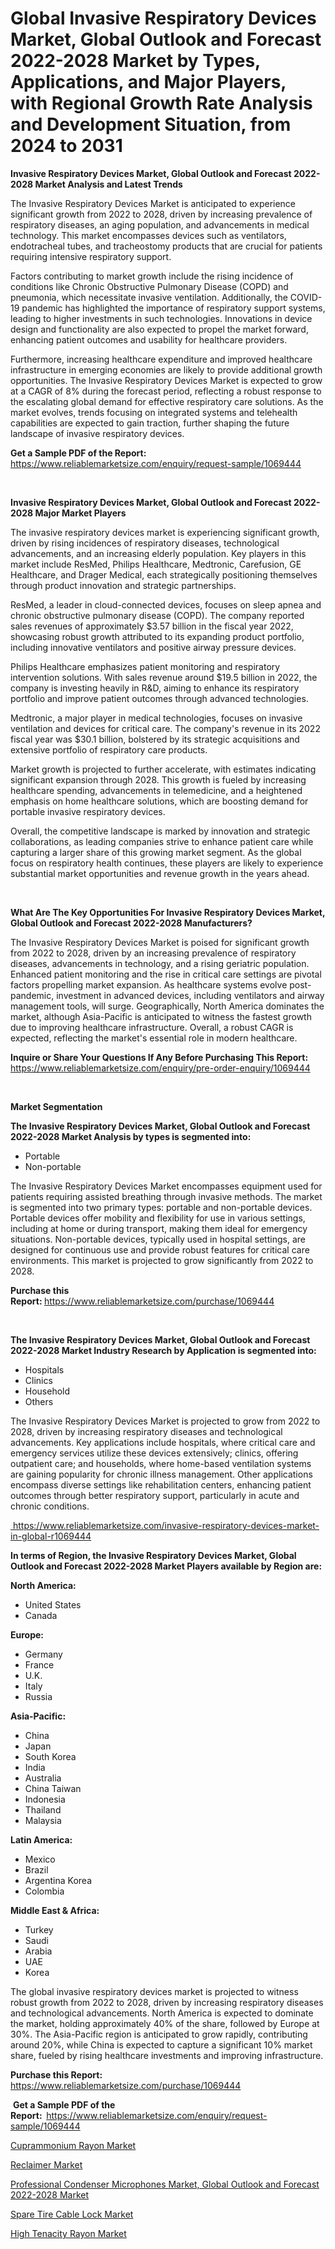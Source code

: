 <p><h1>Global Invasive Respiratory Devices Market, Global Outlook and Forecast 2022-2028 Market by Types, Applications, and Major Players, with Regional Growth Rate Analysis and Development Situation, from 2024 to 2031</h1></p><p><strong>Invasive Respiratory Devices Market, Global Outlook and Forecast 2022-2028 Market Analysis and Latest Trends</strong></p>
<p><p>The Invasive Respiratory Devices Market is anticipated to experience significant growth from 2022 to 2028, driven by increasing prevalence of respiratory diseases, an aging population, and advancements in medical technology. This market encompasses devices such as ventilators, endotracheal tubes, and tracheostomy products that are crucial for patients requiring intensive respiratory support.</p><p>Factors contributing to market growth include the rising incidence of conditions like Chronic Obstructive Pulmonary Disease (COPD) and pneumonia, which necessitate invasive ventilation. Additionally, the COVID-19 pandemic has highlighted the importance of respiratory support systems, leading to higher investments in such technologies. Innovations in device design and functionality are also expected to propel the market forward, enhancing patient outcomes and usability for healthcare providers.</p><p>Furthermore, increasing healthcare expenditure and improved healthcare infrastructure in emerging economies are likely to provide additional growth opportunities. The Invasive Respiratory Devices Market is expected to grow at a CAGR of 8% during the forecast period, reflecting a robust response to the escalating global demand for effective respiratory care solutions. As the market evolves, trends focusing on integrated systems and telehealth capabilities are expected to gain traction, further shaping the future landscape of invasive respiratory devices.</p></p>
<p><strong>Get a Sample PDF of the Report:&nbsp;</strong> <a href="https://www.reliablemarketsize.com/enquiry/request-sample/1069444">https://www.reliablemarketsize.com/enquiry/request-sample/1069444</a></p>
<p>&nbsp;</p>
<p><strong>Invasive Respiratory Devices Market, Global Outlook and Forecast 2022-2028 Major Market Players</strong></p>
<p><p>The invasive respiratory devices market is experiencing significant growth, driven by rising incidences of respiratory diseases, technological advancements, and an increasing elderly population. Key players in this market include ResMed, Philips Healthcare, Medtronic, Carefusion, GE Healthcare, and Drager Medical, each strategically positioning themselves through product innovation and strategic partnerships.</p><p>ResMed, a leader in cloud-connected devices, focuses on sleep apnea and chronic obstructive pulmonary disease (COPD). The company reported sales revenues of approximately $3.57 billion in the fiscal year 2022, showcasing robust growth attributed to its expanding product portfolio, including innovative ventilators and positive airway pressure devices.</p><p>Philips Healthcare emphasizes patient monitoring and respiratory intervention solutions. With sales revenue around $19.5 billion in 2022, the company is investing heavily in R&D, aiming to enhance its respiratory portfolio and improve patient outcomes through advanced technologies.</p><p>Medtronic, a major player in medical technologies, focuses on invasive ventilation and devices for critical care. The company's revenue in its 2022 fiscal year was $30.1 billion, bolstered by its strategic acquisitions and extensive portfolio of respiratory care products.</p><p>Market growth is projected to further accelerate, with estimates indicating significant expansion through 2028. This growth is fueled by increasing healthcare spending, advancements in telemedicine, and a heightened emphasis on home healthcare solutions, which are boosting demand for portable invasive respiratory devices.</p><p>Overall, the competitive landscape is marked by innovation and strategic collaborations, as leading companies strive to enhance patient care while capturing a larger share of this growing market segment. As the global focus on respiratory health continues, these players are likely to experience substantial market opportunities and revenue growth in the years ahead.</p></p>
<p>&nbsp;</p>
<p><strong>What Are The Key Opportunities For Invasive Respiratory Devices Market, Global Outlook and Forecast 2022-2028 Manufacturers?</strong></p>
<p><p>The Invasive Respiratory Devices Market is poised for significant growth from 2022 to 2028, driven by an increasing prevalence of respiratory diseases, advancements in technology, and a rising geriatric population. Enhanced patient monitoring and the rise in critical care settings are pivotal factors propelling market expansion. As healthcare systems evolve post-pandemic, investment in advanced devices, including ventilators and airway management tools, will surge. Geographically, North America dominates the market, although Asia-Pacific is anticipated to witness the fastest growth due to improving healthcare infrastructure. Overall, a robust CAGR is expected, reflecting the market's essential role in modern healthcare.</p></p>
<p><strong>Inquire or Share Your Questions If Any Before Purchasing This Report:</strong> <a href="https://www.reliablemarketsize.com/enquiry/pre-order-enquiry/1069444">https://www.reliablemarketsize.com/enquiry/pre-order-enquiry/1069444</a></p>
<p>&nbsp;</p>
<p><strong>Market Segmentation</strong></p>
<p><strong>The Invasive Respiratory Devices Market, Global Outlook and Forecast 2022-2028 Market Analysis by types is segmented into:</strong></p>
<p><ul><li>Portable</li><li>Non-portable</li></ul></p>
<p><p>The Invasive Respiratory Devices Market encompasses equipment used for patients requiring assisted breathing through invasive methods. The market is segmented into two primary types: portable and non-portable devices. Portable devices offer mobility and flexibility for use in various settings, including at home or during transport, making them ideal for emergency situations. Non-portable devices, typically used in hospital settings, are designed for continuous use and provide robust features for critical care environments. This market is projected to grow significantly from 2022 to 2028.</p></p>
<p><strong>Purchase this Report:&nbsp;</strong><a href="https://www.reliablemarketsize.com/purchase/1069444">https://www.reliablemarketsize.com/purchase/1069444</a></p>
<p>&nbsp;</p>
<p><strong>The Invasive Respiratory Devices Market, Global Outlook and Forecast 2022-2028 Market Industry Research by Application is segmented into:</strong></p>
<p><ul><li>Hospitals</li><li>Clinics</li><li>Household</li><li>Others</li></ul></p>
<p><p>The Invasive Respiratory Devices Market is projected to grow from 2022 to 2028, driven by increasing respiratory diseases and technological advancements. Key applications include hospitals, where critical care and emergency services utilize these devices extensively; clinics, offering outpatient care; and households, where home-based ventilation systems are gaining popularity for chronic illness management. Other applications encompass diverse settings like rehabilitation centers, enhancing patient outcomes through better respiratory support, particularly in acute and chronic conditions.</p></p>
<p><a href="https://www.reliablemarketsize.com/invasive-respiratory-devices-market-in-global-r1069444">&nbsp;https://www.reliablemarketsize.com/invasive-respiratory-devices-market-in-global-r1069444</a></p>
<p><strong>In terms of Region, the Invasive Respiratory Devices Market, Global Outlook and Forecast 2022-2028 Market Players available by Region are:</strong></p>
<p>
    <p> <strong> North America: </strong>
        <ul>
            <li>United States</li>
            <li>Canada</li>
        </ul>
        </p> 
    <p> <strong> Europe: </strong>
        <ul>
            <li>Germany</li>
            <li>France</li>
            <li>U.K.</li>
            <li>Italy</li>
            <li>Russia</li>
        </ul>
        </p> 
    <p> <strong> Asia-Pacific: </strong>
        <ul>
            <li>China</li>
            <li>Japan</li>
            <li>South Korea</li>
            <li>India</li>
            <li>Australia</li>
            <li>China Taiwan</li>
            <li>Indonesia</li>
            <li>Thailand</li>
            <li>Malaysia</li>
        </ul>
        </p> 
    <p> <strong> Latin America: </strong>
        <ul>
            <li>Mexico</li>
            <li>Brazil</li>
            <li>Argentina Korea</li>
            <li>Colombia</li>
        </ul>
        </p> 
    <p> <strong> Middle East & Africa: </strong>
        <ul>
            <li>Turkey</li>
            <li>Saudi</li>
            <li>Arabia</li>
            <li>UAE</li>
            <li>Korea</li>
        </ul>
    </p>
    </p>
<p><p>The global invasive respiratory devices market is projected to witness robust growth from 2022 to 2028, driven by increasing respiratory diseases and technological advancements. North America is expected to dominate the market, holding approximately 40% of the share, followed by Europe at 30%. The Asia-Pacific region is anticipated to grow rapidly, contributing around 20%, while China is expected to capture a significant 10% market share, fueled by rising healthcare investments and improving infrastructure.</p></p>
<p><strong>Purchase this Report: </strong><a href="https://www.reliablemarketsize.com/purchase/1069444">https://www.reliablemarketsize.com/purchase/1069444</a></p>
<p>&nbsp;<strong>Get a Sample PDF of the Report:&nbsp;&nbsp;</strong><a href="https://www.reliablemarketsize.com/enquiry/request-sample/1069444">https://www.reliablemarketsize.com/enquiry/request-sample/1069444</a></p>
<p><strong></strong></p>
<p><p><a href="https://issuu.com/reportprime-2/docs/cuprammonium-rayon-market-size-2030_67a5aedd1e72df">Cuprammonium Rayon Market</a></p><p><a href="https://www.linkedin.com/pulse/what-growth-drivers-reclaimer-market-comprehensive-study-4ts8e?trackingId=uGWo9MWETu%2BKSaF%2BLJ%2Fb4w%3D%3D">Reclaimer Market</a></p><p><a href="https://github.com/RoccoManning/Market-Research-Report-List-6/blob/main/professional-condenser-microphones-market-global-outlook-and-forecast-2022-2028-market.md">Professional Condenser Microphones Market, Global Outlook and Forecast 2022-2028 Market</a></p><p><a href="https://medium.com/@trameciabutler41/the-spare-tire-cable-lock-market-prioritizes-cost-control-and-efficiency-enhancement-019c84968ca4">Spare Tire Cable Lock Market</a></p><p><a href="https://issuu.com/reportprime-2/docs/high-tenacity-rayon-market-size-203_8c29e19d386ba8">High Tenacity Rayon Market</a></p></p>